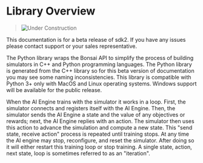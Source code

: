 # Library Overview

> ![Under Construction](../images/under-construction.png)

<aside class="warning">
This documentation is for a beta release of sdk2. If you have any issues please contact support or your sales representative.
</aside>

The Python library wraps the Bonsai API to simplify the process of building simulators
in C++ and Python programming languages. The Python library is generated from the C++
library so for this beta version of documentation you may see some naming inconsistencies.
This library is compatible with Python 3+ only with MacOS and Linux operating systems.
Windows support will be available for the public release.

When the AI Engine trains with the simulator it works in a loop. First, the
simulator connects and registers itself with the AI Engine. Then, the simulator
sends the AI Engine a state and the value of any objectives or rewards; next,
the AI Engine replies with an action. The simulator then uses this action to
advance the simulation and compute a new state. This "send state, receive
action" process is repeated until training stops.  At any time the AI engine
may stop, reconfigure, and reset the simulator.  After doing so it will either
restart this training loop or stop training.  A single state, action, next state,
loop is sometimes referred to as an "iteration".